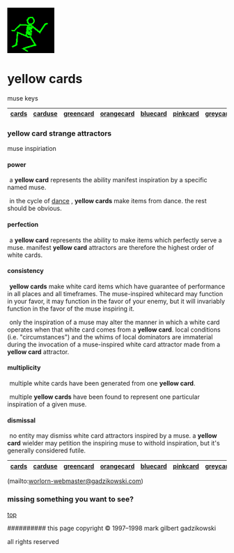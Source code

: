 ![dancer](assets/dancer.gif)

# yellow cards



muse keys

|  [cards](cards.md)  |  [carduse](carduse.md)  |  [greencard](greencard.md)  |  [orangecard](orangecard.md)  |  [bluecard](bluecard.md)  |  [pinkcard](pinkcard.md)  |  [greycard](greycard.md)  |  [mintcard](mintcard.md)  |  [goldcard](goldcard.md)  |  [yellowcard](yellowcard.md)  | 
| ------------------- | ----------------------- | --------------------------- | ----------------------------- | ------------------------- | ------------------------- | ------------------------- | ------------------------- | ------------------------- | ----------------------------- | 

 






### **yellow card strange attractors**



muse inspiriation





 
#### 



#### **power**



  ![xparent](assets/xparent.gif) a **yellow card** represents the ability manifest inspiration by a specific named muse.

  ![xparent](assets/xparent.gif) in the cycle of  [dance](dance.md) , **yellow cards** make items from dance. the rest should be obvious.

 
#### 





#### **perfection**



  ![xparent](assets/xparent.gif) a **yellow card** represents the ability to make items which perfectly serve a muse. manifest **yellow card** attractors are therefore the highest order of white cards.

 
#### 





#### **consistency**



  ![xparent](assets/xparent.gif) **yellow cards** make white card items which have guarantee of performance in all places and all timeframes. The muse-inspired whitecard may function in your favor, it may function in the favor of your enemy, but it will invariably function in the favor of the muse inspiring it.

  ![xparent](assets/xparent.gif) only the inspiration of a muse may alter the manner in which a white card operates when that white card comes from a **yellow card**. local conditions (i.e. "circumstances") and the whims of local dominators are immaterial during the invocation of a muse-inspired white card attractor made from a **yellow card** attractor.

 
#### 





#### **multiplicity**



  ![xparent](assets/xparent.gif) multiple white cards have been generated from one **yellow card**.

  ![xparent](assets/xparent.gif) multiple **yellow cards** have been found to represent one particular inspiration of a given muse. 

 
#### 





#### **dismissal**



  ![xparent](assets/xparent.gif) no entity may dismiss white card attractors inspired by a muse. a **yellow card** wielder may petition the inspiring muse to withold inspiration, but it's generally considered futile.

 







 

|  [cards](cards.md)  |  [carduse](carduse.md)  |  [greencard](greencard.md)  |  [orangecard](orangecard.md)  |  [bluecard](bluecard.md)  |  [pinkcard](pinkcard.md)  |  [greycard](greycard.md)  |  [mintcard](mintcard.md)  |  [goldcard](goldcard.md)  |  [yellowcard](yellowcard.md)  | 
| ------------------- | ----------------------- | --------------------------- | ----------------------------- | ------------------------- | ------------------------- | ------------------------- | ------------------------- | ------------------------- | ----------------------------- | 

 

 (mailto:worlorn-webmaster@gadzikowski.com) 


### missing something you want to see?



 [top](#top) 


########## this page copyright © 1997–1998 mark gilbert gadzikowski

all rights reserved